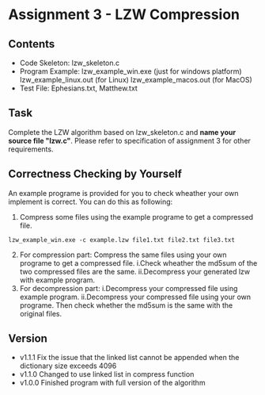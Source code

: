 # Assignment 3 - LZW Compression

## Contents
- Code Skeleton: lzw_skeleton.c
- Program Example: lzw_example_win.exe (just for windows platform)
  lzw_example_linux.out (for Linux)
  lzw_example_macos.out (for MacOS)
- Test File: Ephesians.txt, Matthew.txt

## Task

Complete the LZW algorithm based on lzw_skeleton.c and **name your source file "lzw.c"**. Please refer to specification of assignment 3 for other requirements.

## Correctness Checking by Yourself
An example programe is provided for you to check wheather your own implement is correct. You can do this as following:
1. Compress some files using the example programe to get a compressed file. 
```
lzw_example_win.exe -c example.lzw file1.txt file2.txt file3.txt
```
2. For compression part:
Compress the same files using your own programe to get a compressed file. 
i.Check wheather the md5sum of the two compressed files are the same.
ii.Decompress your generated lzw with example program.
3. For decompression part:
i.Decompress your compressed file using example program.
ii.Decompress your compressed file using your own programe. 
Then check whether the md5sum is the same with the original files.

## Version
- v1.1.1  Fix the issue that the linked list cannot be appended when the dictionary size exceeds 4096 
- v1.1.0  Changed to use linked list in compress function
- v1.0.0  Finished program with full version of the algorithm
